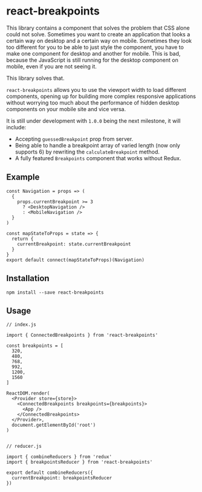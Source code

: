 # react-breakpoints

This library contains a component that solves the problem that CSS alone could not solve. Sometimes you want to create an application that looks a certain way on desktop and a certain way on mobile. Sometimes they look too different for you to be able to just style the component, you have to make one component for desktop and another for mobile. This is bad, because the JavaScript is still running for the desktop component on mobile, even if you are not seeing it.

This library solves that.

`react-breakpoints` allows you to use the viewport width to load different components, opening up for building more complex responsive applications without worrying too much about the performance of hidden desktop components on your mobile site and vice versa.

It is still under development with `1.0.0` being the next milestone, it will include:
- Accepting `guessedBreakpoint` prop from server.
- Being able to handle a breakpoint array of varied length (now only supports 6) by rewriting the `calculateBreakpoint` method.
- A fully featured `Breakpoints` component that works without Redux.

## Example
```
const Navigation = props => (
  {
    props.currentBreakpoint >= 3
      ? <DesktopNavigation />
      : <MobileNavigation />
  }
)

const mapStateToProps = state => {
  return {
    currentBreakpoint: state.currentBreakpoint
  }
}
export default connect(mapStateToProps)(Navigation)
```

## Installation
`npm install --save react-breakpoints`

## Usage

```
// index.js

import { ConnectedBreakpoints } from 'react-breakpoints'

const breakpoints = [
  320,
  480,
  768,
  992,
  1200,
  1560 
]

ReactDOM.render(
  <Provider store={store}>
    <ConnectedBreakpoints breakpoints={breakpoints}> 
      <App />
    </ConnectedBreakpoints> 
  </Provider>,
  document.getElementById('root')
)


// reducer.js

import { combineReducers } from 'redux'
import { breakpointsReducer } from 'react-breakpoints'

export default combineReducers({
  currentBreakpoint: breakpointsReducer
})
```